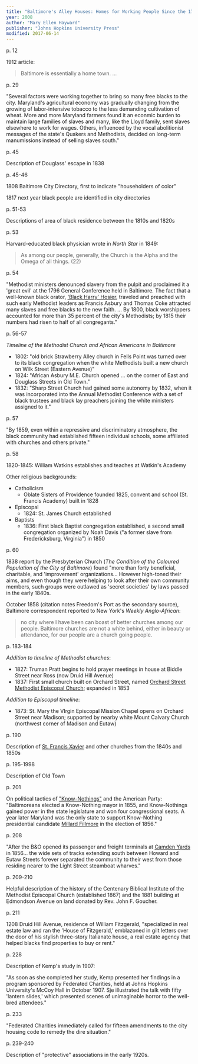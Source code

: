 ```yaml
---
title: "Baltimore's Alley Houses: Homes for Working People Since the 1780s"
year: 2008
author: "Mary Ellen Hayward"
publisher: "Johns Hopkins University Press"
modified: 2017-06-14
---
```


p. 12

1912 article:

> Baltimore is essentially a home town. ...



p. 29

"Several factors were working together to bring so many free blacks to the city. Maryland's agricultural economy was gradually changing from the growing of labor-intensive tobacco to the less demanding cultivation of wheat. More and more Maryland farmers found it an econmic burden to maintain large families of slaves and many, like the Lloyd family, sent slaves elsewhere to work for wages. Others, influenced by the vocal abolitionist messages of the state's Quakers and Methodists, decided on long-term manumissions instead of selling slaves south."

p. 45

Description of Douglass' escape in 1838

p. 45-46

1808 Baltimore City Directory, first to indicate "householders of color"

1817 next year black people are identified in city directories

p. 51-53

Descriptions of area of black residence between the 1810s and 1820s

p. 53

Harvard-educated black physician wrote in *North Star* in 1849:

> As among our people, generally, the Church is the Alpha and the Omega of all things. (22)

p. 54

"Methodist  ministers denounced slavery from the pulpit and proclaimed it a 'great evil' at the 1796 General Conference held in Baltimore. The fact that a well-known black orator, ['Black Harry' Hosier](https://en.wikipedia.org/wiki/Harry_Hosier), traveled and preached with such early Methodist leaders as Francis Asbury and Thomas Coke attracted many slaves and free blacks to the new faith. ... By 1800, black worshippers accounted for more than 35 percent of the city's Methodists; by 1815 their numbers had risen to half of all congregants."

p. 56-57

*Timeline of the Methodist Church and African Americans in Baltimore*

- 1802: "old brick Strawberry Alley church in Fells Point was turned over to its black congregation when the white Methodists built a new church on Wilk Street (Eastern Avenue)"
- 1824: "African Asbury M.E. Church opened ... on the corner of East and Douglass Streets in Old Town."
- 1832: "Sharp Street Church had gained some autonomy by 1832, when it was incorporated into the Annual Methodist Conference with a set of black trustees and black lay preachers joining the white ministers assigned to it."

p. 57

"By 1859, even within a repressive and discriminatory atmosphere, the black community had established fifteen individual schools, some affiliated with churches and others private."

p. 58

1820-1845: William Watkins establishes and teaches at Watkin's Academy

Other religious backgrounds:

- Catholicism
  - Oblate Sisters of Providence founded 1825, convent and school (St. Francis Academy) built in 1828
- Episcopal
  - 1824: St. James Church established
- Baptists
  - 1836: First black Baptist congregation established, a second small congregation organized by Noah Davis ("a former slave from Fredericksburg, Virginia") in 1850

p. 60

1838 report by the Presbyterian Church (*The Condition of the Coloured Population of the City of Baltimore*) found "more than forty beneficial, charitable, and 'improvement' organizations... However high-toned their aims, and even though they were helping to look after their own community members, such groups were outlawed as 'secret societies' by laws passed in the early 1840s.

October 1858 (citation notes Freedom's Port as the secondary source), Baltimore correspondent reported to New York's *Weekly Anglo-African*:

> no city where I have been can boast of better churches among our people. Baltimore churches are not a white behind, either in beauty or attendance, for our people are a church going people.

p. 183-184

*Addition to timeline of Methodist churches*:

- 1827: Truman Pratt begins to hold prayer meetings in house at Biddle Street near Ross (now Druid Hill Avenue)
- 1837: First small church built on Orchard Street, named [Orchard Street Methodist Episcopal Church](https://en.wikipedia.org/wiki/Orchard_Street_United_Methodist_Church); expanded in 1853

*Addition to Episcopal timeline*:

- 1873: St. Mary the VIrgin Episcopal Mission Chapel opens on Orchard Street near Madison; supported by nearby white Mount Calvary Church (northwest corner of Madison and Eutaw)

p. 190

Description of [St. Francis Xavier](https://en.wikipedia.org/wiki/St._Francis_Xavier_Church_(Baltimore,_Maryland)) and other churches from the 1840s and 1850s

 p. 195-1998

Description of Old Town

p. 201

On political tactics of ["Know-Nothings"](https://en.wikipedia.org/wiki/Know_Nothing) and the American Party: "Baltimoreans elected a Know-Nothing mayor in 1855, and Know-Nothings gained power in the state legislature and won four congressional seats. A year later Maryland was the only state to support Know-Nothing presidential candidate [Millard Fillmore](https://en.wikipedia.org/wiki/Millard_Fillmore) in the election of 1856."

p. 208

"After the B&O opened its passenger and freight terminals at [Camden Yards](https://en.wikipedia.org/wiki/Camden_Station) in 1856... the wide sets of tracks extending south between Howard and Eutaw Streets forever separated the community to their west from those residing nearer to the Light Street steamboat wharves."

p. 209-210

Helpful description of the history of the Centenary Biblical Institute of the Methodist Episcopal Church (established 1867) and the 1881 building at Edmondson Avenue on land donated by Rev. John F. Goucher.

p. 211

1208 Druid Hill Avenue, residence of William Fitzgerald, "specialized in real estate law and ran the 'House of Fitzgerald,' emblazoned in gilt letters over the door of his stylish three-story Italianate house, a real estate agency that helped blacks find properties to buy or rent."

p. 228

Description of Kemp's study in 1907:

"As soon as she completed her study, Kemp presented her findings in a program sponsored by Federated Charities, held at Johns Hopkins University's McCoy Hall in October 1907. Sje illustrated the talk with fifty 'lantern slides,' which presented scenes of unimaginable horror to the well-bred attendees."

p. 233

"Federated Charities immediately called for fifteen amendments to the city housing code to remedy the dire situation."

p. 239-240

Description of "protective" associations in the early 1920s.